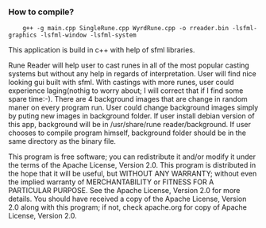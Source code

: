 ### How to compile?

    	g++ -g main.cpp SingleRune.cpp WyrdRune.cpp -o rreader.bin -lsfml-graphics -lsfml-window -lsfml-system

This application is build in c++ with help of sfml libraries.

Rune Reader will help user to cast runes in all of the most popular casting systems but without any help in regards of interpretation. User will find nice looking gui built with sfml. With castings with more runes, user could experience laging(nothig to worry about; I will correct that if I find some spare time:-). There are 4 background images that are change in random maner on every program run. User could change background images simply by puting new images in background folder. If user install debian version of this app, background will be in /usr/share/rune reader/background. If user chooses to compile program himself, background folder should be in the same directory as the binary file.

This program is free software; you can redistribute it and/or modify it under the terms of the Apache License, Version 2.0. 
This program is distributed in the hope that it will be useful, but WITHOUT ANY WARRANTY; without even the implied warranty of MERCHANTABILITY or FITNESS FOR A PARTICULAR PURPOSE. See the Apache License, Version 2.0 for more details.
You should have received a copy of the Apache License, Version 2.0 along with this program; if not, check apache.org for copy of Apache License, Version 2.0.
